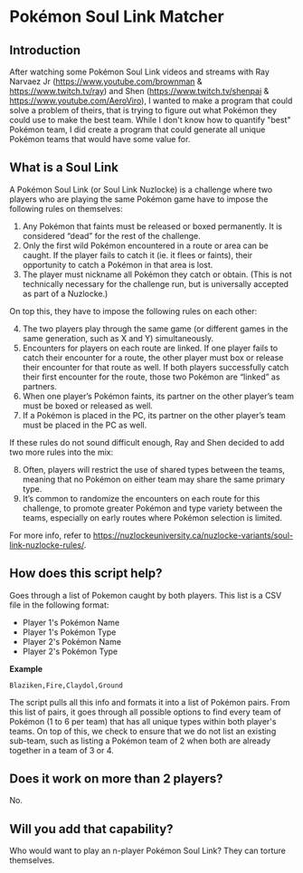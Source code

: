 # Pokémon Soul Link Matcher

## Introduction
After watching some Pokémon Soul Link videos and streams with Ray Narvaez Jr (https://www.youtube.com/brownman & https://www.twitch.tv/ray) and Shen (https://www.twitch.tv/shenpai & https://www.youtube.com/AeroViro), I wanted to make a program that could solve a problem of theirs, that is trying to figure out what Pokémon they could use to make the best team. While I don't know how to quantify "best" Pokémon team, I did create a program that could generate all unique Pokémon teams that would have some value for.

## What is a Soul Link
A Pokémon Soul Link (or Soul Link Nuzlocke) is a challenge where two players who are playing the same Pokémon game have to impose the following rules on themselves:

1. Any Pokémon that faints must be released or boxed permanently. It is considered “dead” for the rest of the challenge.
2. Only the first wild Pokémon encountered in a route or area can be caught. If the player fails to catch it (ie. it flees or faints), their opportunity to catch a Pokémon in that area is lost.
3. The player must nickname all Pokémon they catch or obtain. (This is not technically necessary for the challenge run, but is universally accepted as part of a Nuzlocke.)

On top this, they have to impose the following rules on each other:

4. The two players play through the same game (or different games in the same generation, such as X and Y) simultaneously.
5. Encounters for players on each route are linked. If one player fails to catch their encounter for a route, the other player must box or release their encounter for that route as well. If both players successfully catch their first encounter for the route, those two Pokémon are “linked” as partners.
6. When one player’s Pokémon faints, its partner on the other player’s team must be boxed or released as well.
7. If a Pokémon is placed in the PC, its partner on the other player’s team must be placed in the PC as well.

If these rules do not sound difficult enough, Ray and Shen decided to add two more rules into the mix:

8. Often, players will restrict the use of shared types between the teams, meaning that no Pokémon on either team may share the same primary type.
9. It’s common to randomize the encounters on each route for this challenge, to promote greater Pokémon and type variety between the teams, especially on early routes where Pokémon selection is limited.

For more info, refer to https://nuzlockeuniversity.ca/nuzlocke-variants/soul-link-nuzlocke-rules/.

## How does this script help?
Goes through a list of Pokemon caught by both players. This list is a CSV file in the following format:


* Player 1's Pokémon Name
* Player 1's Pokémon Type
* Player 2's Pokémon Name
* Player 2's Pokémon Type

**Example**
```csv
Blaziken,Fire,Claydol,Ground
```

The script pulls all this info and formats it into a list of Pokémon pairs. From this list of pairs, it goes through all possible options to find every team of Pokémon (1 to 6 per team) that has all unique types within both player's teams. On top of this, we check to ensure that we do not list an existing sub-team, such as listing a Pokémon team of 2 when both are already together in a team of 3 or 4.

## Does it work on more than 2 players?
No.

## Will you add that capability?
Who would want to play an n-player Pokémon Soul Link? They can torture themselves.
